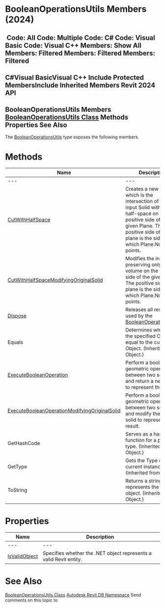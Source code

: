 # BooleanOperationsUtils Members (2024)

﻿
 Code: All Code: Multiple Code: C# Code: Visual Basic Code: Visual C++  Members: Show All Members: Filtered Members: Filtered Members: Filtered   
---  
C#Visual BasicVisual C++
Include Protected MembersInclude Inherited Members
Revit 2024 API  
---  
BooleanOperationsUtils Members  
[BooleanOperationsUtils Class](a7be98f3-9e8a-ee51-f46c-2479cb72c598.md "BooleanOperationsUtils Class") Methods Properties See Also  
---  
The [BooleanOperationsUtils](a7be98f3-9e8a-ee51-f46c-2479cb72c598.md "BooleanOperationsUtils Class") type exposes the following members.
# Methods
| Name | Description |
| --- | --- |
| --- | --- | --- |
| [CutWithHalfSpace](cbde1739-3680-4f2a-8215-a48fd08dcb5c.md "CutWithHalfSpace Method") | Creates a new Solid which is the intersection of the input Solid with the half-space on the positive side of the given Plane. The positive side of the plane is the side to which Plane.Normal points. |
| [CutWithHalfSpaceModifyingOriginalSolid](ba309158-59c7-465a-1d50-985cf74b3918.md "CutWithHalfSpaceModifyingOriginalSolid Method") | Modifies the input Solid preserving only the volume on the positive side of the given Plane. The positive side of the plane is the side to which Plane.Normal points. |
| [Dispose](6fa59aa5-9b3b-7e5d-338b-8dbbb8847e4a.md "Dispose Method") | Releases all resources used by the [BooleanOperationsUtils](a7be98f3-9e8a-ee51-f46c-2479cb72c598.md "BooleanOperationsUtils Class") |
| Equals | Determines whether the specified Object is equal to the current Object. (Inherited from Object.) |
| [ExecuteBooleanOperation](89cb7975-cc76-65ba-b996-bcb78d12161a.md "ExecuteBooleanOperation Method") | Perform a boolean geometric operation between two solids, and return a new solid to represent the result. |
| [ExecuteBooleanOperationModifyingOriginalSolid](17966565-84c8-9dc3-dc0d-62cb6c896624.md "ExecuteBooleanOperationModifyingOriginalSolid Method") | Perform a boolean geometric operation between two solids, and modify the original solid to represent the result. |
| GetHashCode | Serves as a hash function for a particular type.  (Inherited from Object.) |
| GetType | Gets the Type of the current instance. (Inherited from Object.) |
| ToString | Returns a string that represents the current object. (Inherited from Object.) |

# Properties
| Name | Description |
| --- | --- |
| --- | --- | --- |
| [IsValidObject](05329d00-f876-aec4-13d4-8c1d7aa88333.md "IsValidObject Property") | Specifies whether the .NET object represents a valid Revit entity. |

# See Also
[BooleanOperationsUtils Class](a7be98f3-9e8a-ee51-f46c-2479cb72c598.md "BooleanOperationsUtils Class")
[Autodesk.Revit.DB Namespace](87546ba7-461b-c646-cbb1-2cb8f5bff8b2.md "Autodesk.Revit.DB Namespace")
Send comments on this topic to 